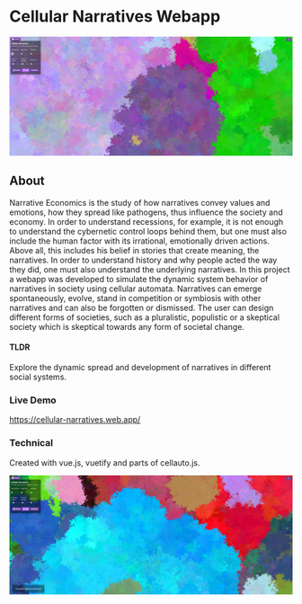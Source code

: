 # Cellular Narratives Webapp
![Example Picture](Example_Screenshot.png)
## About
Narrative Economics is the study of how narratives convey values and emotions, how they spread like pathogens, thus influence the society and economy. In order to understand recessions, for example, it is not enough to understand the cybernetic control loops behind them, but one must also include the human factor with its irrational, emotionally driven actions. Above all, this includes his belief in stories that create meaning, the narratives. In order to understand history and why people acted the way they did, one must also understand the underlying narratives.
In this project a webapp was developed to simulate the dynamic system behavior of narratives in society using cellular automata. Narratives can emerge spontaneously, evolve, stand in competition or symbiosis with other narratives and can also be forgotten or dismissed. The user can design different forms of societies, such as a pluralistic, populistic or a skeptical society which is skeptical towards any form of societal change.

#### TLDR
Explore the dynamic spread and development of narratives in different social systems.

### Live Demo
https://cellular-narratives.web.app/

### Technical
Created with vue.js, vuetify and parts of cellauto.js.

![Example Picture](Example_Screenshot2.png)
